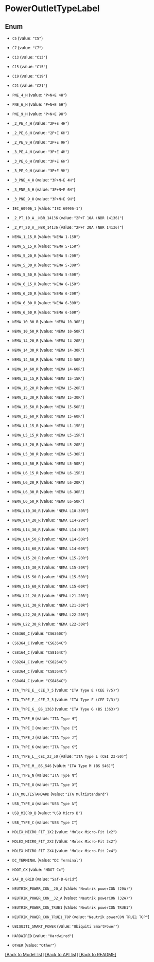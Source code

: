 # PowerOutletTypeLabel

## Enum


* `C5` (value: `"C5"`)

* `C7` (value: `"C7"`)

* `C13` (value: `"C13"`)

* `C15` (value: `"C15"`)

* `C19` (value: `"C19"`)

* `C21` (value: `"C21"`)

* `PNE_4_H` (value: `"P+N+E 4H"`)

* `PNE_6_H` (value: `"P+N+E 6H"`)

* `PNE_9_H` (value: `"P+N+E 9H"`)

* `_2_PE_4_H` (value: `"2P+E 4H"`)

* `_2_PE_6_H` (value: `"2P+E 6H"`)

* `_2_PE_9_H` (value: `"2P+E 9H"`)

* `_3_PE_4_H` (value: `"3P+E 4H"`)

* `_3_PE_6_H` (value: `"3P+E 6H"`)

* `_3_PE_9_H` (value: `"3P+E 9H"`)

* `_3_PNE_4_H` (value: `"3P+N+E 4H"`)

* `_3_PNE_6_H` (value: `"3P+N+E 6H"`)

* `_3_PNE_9_H` (value: `"3P+N+E 9H"`)

* `IEC_60906_1` (value: `"IEC 60906-1"`)

* `_2_PT_10_A__NBR_14136` (value: `"2P+T 10A (NBR 14136)"`)

* `_2_PT_20_A__NBR_14136` (value: `"2P+T 20A (NBR 14136)"`)

* `NEMA_1_15_R` (value: `"NEMA 1-15R"`)

* `NEMA_5_15_R` (value: `"NEMA 5-15R"`)

* `NEMA_5_20_R` (value: `"NEMA 5-20R"`)

* `NEMA_5_30_R` (value: `"NEMA 5-30R"`)

* `NEMA_5_50_R` (value: `"NEMA 5-50R"`)

* `NEMA_6_15_R` (value: `"NEMA 6-15R"`)

* `NEMA_6_20_R` (value: `"NEMA 6-20R"`)

* `NEMA_6_30_R` (value: `"NEMA 6-30R"`)

* `NEMA_6_50_R` (value: `"NEMA 6-50R"`)

* `NEMA_10_30_R` (value: `"NEMA 10-30R"`)

* `NEMA_10_50_R` (value: `"NEMA 10-50R"`)

* `NEMA_14_20_R` (value: `"NEMA 14-20R"`)

* `NEMA_14_30_R` (value: `"NEMA 14-30R"`)

* `NEMA_14_50_R` (value: `"NEMA 14-50R"`)

* `NEMA_14_60_R` (value: `"NEMA 14-60R"`)

* `NEMA_15_15_R` (value: `"NEMA 15-15R"`)

* `NEMA_15_20_R` (value: `"NEMA 15-20R"`)

* `NEMA_15_30_R` (value: `"NEMA 15-30R"`)

* `NEMA_15_50_R` (value: `"NEMA 15-50R"`)

* `NEMA_15_60_R` (value: `"NEMA 15-60R"`)

* `NEMA_L1_15_R` (value: `"NEMA L1-15R"`)

* `NEMA_L5_15_R` (value: `"NEMA L5-15R"`)

* `NEMA_L5_20_R` (value: `"NEMA L5-20R"`)

* `NEMA_L5_30_R` (value: `"NEMA L5-30R"`)

* `NEMA_L5_50_R` (value: `"NEMA L5-50R"`)

* `NEMA_L6_15_R` (value: `"NEMA L6-15R"`)

* `NEMA_L6_20_R` (value: `"NEMA L6-20R"`)

* `NEMA_L6_30_R` (value: `"NEMA L6-30R"`)

* `NEMA_L6_50_R` (value: `"NEMA L6-50R"`)

* `NEMA_L10_30_R` (value: `"NEMA L10-30R"`)

* `NEMA_L14_20_R` (value: `"NEMA L14-20R"`)

* `NEMA_L14_30_R` (value: `"NEMA L14-30R"`)

* `NEMA_L14_50_R` (value: `"NEMA L14-50R"`)

* `NEMA_L14_60_R` (value: `"NEMA L14-60R"`)

* `NEMA_L15_20_R` (value: `"NEMA L15-20R"`)

* `NEMA_L15_30_R` (value: `"NEMA L15-30R"`)

* `NEMA_L15_50_R` (value: `"NEMA L15-50R"`)

* `NEMA_L15_60_R` (value: `"NEMA L15-60R"`)

* `NEMA_L21_20_R` (value: `"NEMA L21-20R"`)

* `NEMA_L21_30_R` (value: `"NEMA L21-30R"`)

* `NEMA_L22_20_R` (value: `"NEMA L22-20R"`)

* `NEMA_L22_30_R` (value: `"NEMA L22-30R"`)

* `CS6360_C` (value: `"CS6360C"`)

* `CS6364_C` (value: `"CS6364C"`)

* `CS8164_C` (value: `"CS8164C"`)

* `CS8264_C` (value: `"CS8264C"`)

* `CS8364_C` (value: `"CS8364C"`)

* `CS8464_C` (value: `"CS8464C"`)

* `ITA_TYPE_E__CEE_7_5` (value: `"ITA Type E (CEE 7/5)"`)

* `ITA_TYPE_F__CEE_7_3` (value: `"ITA Type F (CEE 7/3)"`)

* `ITA_TYPE_G__BS_1363` (value: `"ITA Type G (BS 1363)"`)

* `ITA_TYPE_H` (value: `"ITA Type H"`)

* `ITA_TYPE_I` (value: `"ITA Type I"`)

* `ITA_TYPE_J` (value: `"ITA Type J"`)

* `ITA_TYPE_K` (value: `"ITA Type K"`)

* `ITA_TYPE_L__CEI_23_50` (value: `"ITA Type L (CEI 23-50)"`)

* `ITA_TYPE_M__BS_546` (value: `"ITA Type M (BS 546)"`)

* `ITA_TYPE_N` (value: `"ITA Type N"`)

* `ITA_TYPE_O` (value: `"ITA Type O"`)

* `ITA_MULTISTANDARD` (value: `"ITA Multistandard"`)

* `USB_TYPE_A` (value: `"USB Type A"`)

* `USB_MICRO_B` (value: `"USB Micro B"`)

* `USB_TYPE_C` (value: `"USB Type C"`)

* `MOLEX_MICRO_FIT_1X2` (value: `"Molex Micro-Fit 1x2"`)

* `MOLEX_MICRO_FIT_2X2` (value: `"Molex Micro-Fit 2x2"`)

* `MOLEX_MICRO_FIT_2X4` (value: `"Molex Micro-Fit 2x4"`)

* `DC_TERMINAL` (value: `"DC Terminal"`)

* `HDOT_CX` (value: `"HDOT Cx"`)

* `SAF_D_GRID` (value: `"Saf-D-Grid"`)

* `NEUTRIK_POWER_CON__20_A` (value: `"Neutrik powerCON (20A)"`)

* `NEUTRIK_POWER_CON__32_A` (value: `"Neutrik powerCON (32A)"`)

* `NEUTRIK_POWER_CON_TRUE1` (value: `"Neutrik powerCON TRUE1"`)

* `NEUTRIK_POWER_CON_TRUE1_TOP` (value: `"Neutrik powerCON TRUE1 TOP"`)

* `UBIQUITI_SMART_POWER` (value: `"Ubiquiti SmartPower"`)

* `HARDWIRED` (value: `"Hardwired"`)

* `OTHER` (value: `"Other"`)


[[Back to Model list]](../README.md#documentation-for-models) [[Back to API list]](../README.md#documentation-for-api-endpoints) [[Back to README]](../README.md)


